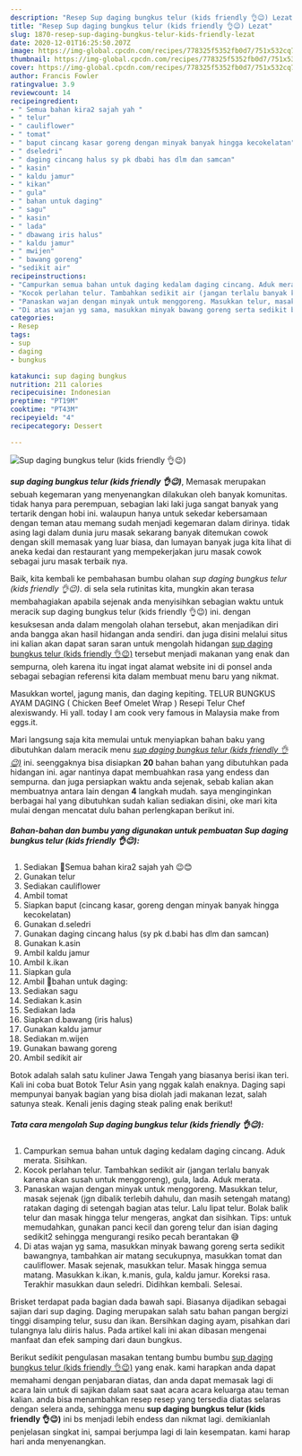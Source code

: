 ```yaml
---
description: "Resep Sup daging bungkus telur (kids friendly 👌😉) Lezat"
title: "Resep Sup daging bungkus telur (kids friendly 👌😉) Lezat"
slug: 1870-resep-sup-daging-bungkus-telur-kids-friendly-lezat
date: 2020-12-01T16:25:50.207Z
image: https://img-global.cpcdn.com/recipes/778325f5352fb0d7/751x532cq70/sup-daging-bungkus-telur-kids-friendly-👌😉-foto-resep-utama.jpg
thumbnail: https://img-global.cpcdn.com/recipes/778325f5352fb0d7/751x532cq70/sup-daging-bungkus-telur-kids-friendly-👌😉-foto-resep-utama.jpg
cover: https://img-global.cpcdn.com/recipes/778325f5352fb0d7/751x532cq70/sup-daging-bungkus-telur-kids-friendly-👌😉-foto-resep-utama.jpg
author: Francis Fowler
ratingvalue: 3.9
reviewcount: 14
recipeingredient:
- " Semua bahan kira2 sajah yah "
- " telur"
- " cauliflower"
- " tomat"
- " baput cincang kasar goreng dengan minyak banyak hingga kecokelatan"
- " dseledri"
- " daging cincang halus sy pk dbabi has dlm dan samcan"
- " kasin"
- " kaldu jamur"
- " kikan"
- " gula"
- " bahan untuk daging"
- " sagu"
- " kasin"
- " lada"
- " dbawang iris halus"
- " kaldu jamur"
- " mwijen"
- " bawang goreng"
- "sedikit air"
recipeinstructions:
- "Campurkan semua bahan untuk daging kedalam daging cincang. Aduk merata. Sisihkan."
- "Kocok perlahan telur. Tambahkan sedikit air (jangan terlalu banyak karena akan susah untuk menggoreng), gula, lada. Aduk merata."
- "Panaskan wajan dengan minyak untuk menggoreng. Masukkan telur, masak sejenak (jgn dibalik terlebih dahulu, dan masih setengah matang) ratakan daging di setengah bagian atas telur. Lalu lipat telur. Bolak balik telur dan masak hingga telur mengeras, angkat dan sisihkan. Tips: untuk memudahkan, gunakan panci kecil dan goreng telur dan isian daging sedikit2 sehingga mengurangi resiko pecah berantakan 😅"
- "Di atas wajan yg sama, masukkan minyak bawang goreng serta sedikit bawangnya, tambahkan air matang secukupnya, masukkan tomat dan cauliflower. Masak sejenak, masukkan telur. Masak hingga semua matang. Masukkan k.ikan, k.manis, gula, kaldu jamur. Koreksi rasa. Terakhir masukkan daun seledri. Didihkan kembali. Selesai."
categories:
- Resep
tags:
- sup
- daging
- bungkus

katakunci: sup daging bungkus 
nutrition: 211 calories
recipecuisine: Indonesian
preptime: "PT19M"
cooktime: "PT43M"
recipeyield: "4"
recipecategory: Dessert

---
```



![Sup daging bungkus telur (kids friendly 👌😉)](https://img-global.cpcdn.com/recipes/778325f5352fb0d7/751x532cq70/sup-daging-bungkus-telur-kids-friendly-👌😉-foto-resep-utama.jpg)

<b><i>sup daging bungkus telur (kids friendly 👌😉)</i></b>, Memasak merupakan sebuah kegemaran yang menyenangkan dilakukan oleh banyak komunitas. tidak hanya para perempuan, sebagian laki laki juga sangat banyak yang tertarik dengan hobi ini. walaupun hanya untuk sekedar kebersamaan dengan teman atau memang sudah menjadi kegemaran dalam dirinya. tidak asing lagi dalam dunia juru masak sekarang banyak ditemukan cowok dengan skill memasak yang luar biasa, dan lumayan banyak juga kita lihat di aneka kedai dan restaurant yang mempekerjakan juru masak cowok sebagai juru masak terbaik nya.

Baik, kita kembali ke pembahasan bumbu olahan <i>sup daging bungkus telur (kids friendly 👌😉)</i>. di sela sela rutinitas kita, mungkin akan terasa membahagiakan apabila sejenak anda menyisihkan sebagian waktu untuk meracik sup daging bungkus telur (kids friendly 👌😉) ini. dengan kesuksesan anda dalam mengolah olahan tersebut, akan menjadikan diri anda bangga akan hasil hidangan anda sendiri. dan juga disini melalui situs ini kalian akan dapat saran saran untuk mengolah hidangan <u>sup daging bungkus telur (kids friendly 👌😉)</u> tersebut menjadi makanan yang enak dan sempurna, oleh karena itu ingat ingat alamat website ini di ponsel anda sebagai sebagian referensi kita dalam membuat menu baru yang nikmat.

Masukkan wortel, jagung manis, dan daging kepiting. TELUR BUNGKUS AYAM DAGING ( Chicken Beef Omelet Wrap ) Resepi Telur Chef alexiswandy. Hi yall. today I am cook very famous in Malaysia make from eggs.it.


Mari langsung saja kita memulai untuk menyiapkan bahan baku yang dibutuhkan dalam meracik menu <u><i>sup daging bungkus telur (kids friendly 👌😉)</i></u> ini. seenggaknya bisa disiapkan <b>20</b> bahan bahan yang dibutuhkan pada hidangan ini. agar nantinya dapat membuahkan rasa yang endess dan sempurna. dan juga persiapkan waktu anda sejenak, sebab kalian akan membuatnya antara lain dengan <b>4</b> langkah mudah. saya menginginkan berbagai hal yang dibutuhkan sudah kalian sediakan disini, oke mari kita mulai dengan mencatat dulu bahan perlengkapan berikut ini.

<!--inarticleads1-->

##### Bahan-bahan dan bumbu yang digunakan untuk pembuatan Sup daging bungkus telur (kids friendly 👌😉):

1. Sediakan  🌹Semua bahan kira2 sajah yah 😉😊
1. Gunakan  telur
1. Sediakan  cauliflower
1. Ambil  tomat
1. Siapkan  baput (cincang kasar, goreng dengan minyak banyak hingga kecokelatan)
1. Gunakan  d.seledri
1. Gunakan  daging cincang halus (sy pk d.babi has dlm dan samcan)
1. Gunakan  k.asin
1. Ambil  kaldu jamur
1. Ambil  k.ikan
1. Siapkan  gula
1. Ambil  🌹bahan untuk daging:
1. Sediakan  sagu
1. Sediakan  k.asin
1. Sediakan  lada
1. Siapkan  d.bawang (iris halus)
1. Gunakan  kaldu jamur
1. Sediakan  m.wijen
1. Gunakan  bawang goreng
1. Ambil sedikit air


Botok adalah salah satu kuliner Jawa Tengah yang biasanya berisi ikan teri. Kali ini coba buat Botok Telur Asin yang nggak kalah enaknya. Daging sapi mempunyai banyak bagian yang bisa diolah jadi makanan lezat, salah satunya steak. Kenali jenis daging steak paling enak berikut! 

<!--inarticleads2-->

##### Tata cara mengolah Sup daging bungkus telur (kids friendly 👌😉):

1. Campurkan semua bahan untuk daging kedalam daging cincang. Aduk merata. Sisihkan.
1. Kocok perlahan telur. Tambahkan sedikit air (jangan terlalu banyak karena akan susah untuk menggoreng), gula, lada. Aduk merata.
1. Panaskan wajan dengan minyak untuk menggoreng. Masukkan telur, masak sejenak (jgn dibalik terlebih dahulu, dan masih setengah matang) ratakan daging di setengah bagian atas telur. Lalu lipat telur. Bolak balik telur dan masak hingga telur mengeras, angkat dan sisihkan. Tips: untuk memudahkan, gunakan panci kecil dan goreng telur dan isian daging sedikit2 sehingga mengurangi resiko pecah berantakan 😅
1. Di atas wajan yg sama, masukkan minyak bawang goreng serta sedikit bawangnya, tambahkan air matang secukupnya, masukkan tomat dan cauliflower. Masak sejenak, masukkan telur. Masak hingga semua matang. Masukkan k.ikan, k.manis, gula, kaldu jamur. Koreksi rasa. Terakhir masukkan daun seledri. Didihkan kembali. Selesai.


Brisket terdapat pada bagian dada bawah sapi. Biasanya dijadikan sebagai sajian dari sup daging. Daging merupakan salah satu bahan pangan bergizi tinggi disamping telur, susu dan ikan. Bersihkan daging ayam, pisahkan dari tulangnya lalu diiris halus. Pada artikel kali ini akan dibasan mengenai manfaat dan efek samping dari daun bungkus. 

Berikut sedikit pengulasan masakan tentang bumbu bumbu <u>sup daging bungkus telur (kids friendly 👌😉)</u> yang enak. kami harapkan anda dapat memahami dengan penjabaran diatas, dan anda dapat memasak lagi di acara lain untuk di sajikan dalam saat saat acara acara keluarga atau teman kalian. anda bisa menambahkan resep resep yang tersedia diatas selaras dengan selera anda, sehingga menu <b>sup daging bungkus telur (kids friendly 👌😉)</b> ini bs menjadi lebih endess dan nikmat lagi. demikianlah penjelasan singkat ini, sampai berjumpa lagi di lain kesempatan. kami harap hari anda menyenangkan.
